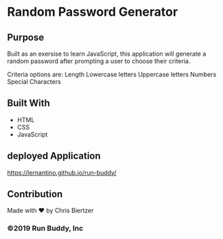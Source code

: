 # Random Password Generator

## Purpose
Built as an exersise to learn JavaScript, this application will generate a random password after prompting a user to choose their criteria. 

Criteria options are:
Length
Lowercase letters
Uppercase letters
Numbers
Special Characters

## Built With
* HTML
* CSS
* JavaScript

## deployed Application
https://lernantino.github.io/run-buddy/

## Contribution
Made with ❤️ by Chris Biertzer

### ©️2019 Run Buddy, Inc 